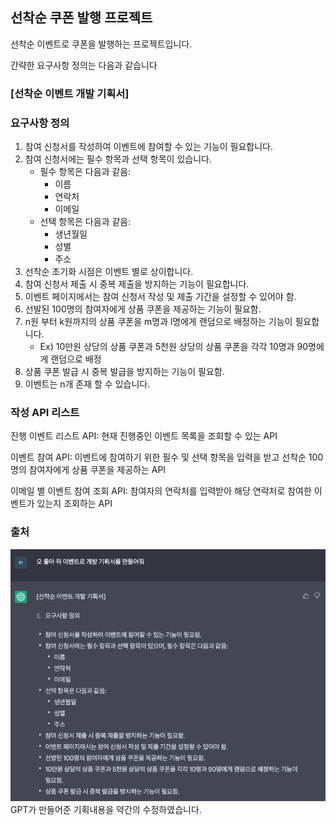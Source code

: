 선착순 쿠폰 발행 프로젝트
---

선착순 이벤트로 쿠폰을 발행하는 프로젝트입니다.

간략한 요구사항 정의는 다음과 같습니다


### [선착순 이벤트 개발 기획서]

### 요구사항 정의
1. 참여 신청서를 작성하여 이벤트에 참여할 수 있는 기능이 필요합니다.
2. 참여 신청서에는 필수 항목과 선택 항목이 있습니다.
   - 필수 항목은 다음과 같음:
       - 이름
       - 연락처
       - 이메일
   - 선택 항목은 다음과 같음:
     - 생년월일
     - 성별
     - 주소 
3. 선착순 초기화 시점은 이벤트 별로 상이합니다.
4. 참여 신청서 제출 시 중복 제출을 방지하는 기능이 필요합니다.
5. 이벤트 페이지에서는 참여 신청서 작성 및 제출 기간을 설정할 수 있어야 함.
6. 선발된 100명의 참여자에게 상품 쿠폰을 제공하는 기능이 필요함.
7. n원 부터 k원까지의 상품 쿠폰을 m명과 l명에게 랜덤으로 배정하는 기능이 필요합니다.
    - Ex) 10만원 상당의 상품 쿠폰과 5천원 상당의 상품 쿠폰을 각각 10명과 90명에게 랜덤으로 배정
8. 상품 쿠폰 발급 시 중복 발급을 방지하는 기능이 필요함.
9. 이벤트는 n개 존재 할 수 있습니다.


### 작성 API 리스트
진행 이벤트 리스트 API: 현재 진행중인 이벤트 목록을 조회할 수 있는 API

이벤트 참여 API: 이벤트에 참여하기 위한 필수 및 선택 항목을 입력을 받고 선착순 100명의 참여자에게 상품 쿠폰을 제공하는 API

이메일 별 이벤트 참여 조회 API: 참여자의 연락처를 입력받아 해당 연락처로 참여한 이벤트가 있는지 조회하는 API


### 출처
![GptRequirementsSpecification.png](GptRequirementsSpecification.png)
GPT가 만들어준 기획내용을 약간의 수정하였습니다.